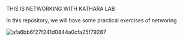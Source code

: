 THIS IS NETWORKING WITH KATHARA LAB

In this repository, we will have some practical exercises of networing


![afa6bb6f27f241d0844a0cfa25f79287](https://user-images.githubusercontent.com/112293169/202499586-35fd469b-4d82-4d8e-bf84-0a74c526d1d1.jpg)
